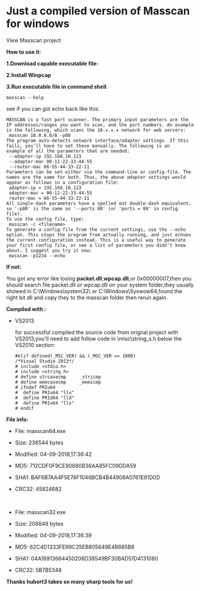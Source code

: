 # Just a compiled version of Masscan for windows

View Masscan project 

[here]: https://github.com/hubert3/masscan	"Masscan"

**How to use it:**

**1.Download capable executable file:**

[32Bit]: https://github.com/arryboom/MasscanForWindows/master/blob/masscan32.exe	"32bit"
[64Bit]: https://github.com/arryboom/MasscanForWindows/master/blob/masscan64.exe	"64bit"

**2.Install Winpcap**

[Winpcap]: https://www.winpcap.org/	"Winpcap official website"

**3.Run executable file in command shell**:

```
masscan --help
```

see if you can got echo back like this:

```
MASSCAN is a fast port scanner. The primary input parameters are the
IP addresses/ranges you want to scan, and the port numbers. An example
is the following, which scans the 10.x.x.x network for web servers:
 masscan 10.0.0.0/8 -p80
The program auto-detects network interface/adapter settings. If this
fails, you'll have to set these manually. The following is an
example of all the parameters that are needed:
 --adapter-ip 192.168.10.123
 --adapter-mac 00-11-22-33-44-55
 --router-mac 66-55-44-33-22-11
Parameters can be set either via the command-line or config-file. The
names are the same for both. Thus, the above adapter settings would
appear as follows in a configuration file:
 adapter-ip = 192.168.10.123
 adapter-mac = 00-11-22-33-44-55
 router-mac = 66-55-44-33-22-11
All single-dash parameters have a spelled out double-dash equivalent,
so '-p80' is the same as '--ports 80' (or 'ports = 80' in config file).
To use the config file, type:
 masscan -c <filename>
To generate a config-file from the current settings, use the --echo
option. This stops the program from actually running, and just echoes
the current configuration instead. This is a useful way to generate
your first config file, or see a list of parameters you didn't know
about. I suggest you try it now:
 masscan -p1234 --echo
```

**If not:**

You got any error like losing **packet.dll**,**wpcap.dll**,or 0x00000007,then you should search file packet.dll or wpcap.dll on your system folder,they usually showed in C:\Windows\system32\ or C:\Windows\Syswow64,found the right bit dll and copy they to the masscan folder then rerun again.

**Compiled with :** 

- VS2013

  for successful compiled the source code from orignal project with VS2013,you'll need to add follow code in \misc\string_s.h below the VS2010 section:

  ```#if defined(_MSC_VER) && (_MSC_VER == 1700)/*Visual Studio 2012*/# include <stdio.h># include <string.h># define strcasecmp     _stricmp# define memcasecmp     _memicmp# ifndef PRIu64#  define PRIu64 "llu"#  define PRId64 "lld"#  define PRIx64 "llx"# endif 
  #elif defined(_MSC_VER) && (_MSC_VER == 1800)
  /*Visual Studio 2013*/
  # include <stdio.h>
  # include <string.h>
  # define strcasecmp     _stricmp
  # define memcasecmp     _memicmp
  # ifndef PRIu64
  #  define PRIu64 "llu"
  #  define PRId64 "lld"
  #  define PRIx64 "llx"
  # endif
  ```

**File info:** 

- File: masscan64.exe

- Size: 236544 bytes

- Modified: 04-09-2018,17:36:42

- MD5: 712CDF0F9CE90680B36AA85FC09DDA59

- SHA1: BAF6B7AA4F5E74F1046BCB4B44908A0761E91D0D

- CRC32: 45824682

  ​

- File: masscan32.exe

- Size: 206848 bytes

- Modified: 04-09-2018,17:36:39

- MD5: 62C4D1333FE99C35EB805649E4B685B8

- SHA1: 04A18913664450206D38549BF30BAD51D4131080

- CRC32: 5B7B5348

**Thanks hubert3 takes so many sharp tools for us!**